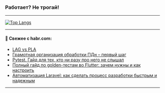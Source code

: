 ### Работает? Не трогай!

---
<!--
#### 🛠️ Technical stack:

![Java](https://img.shields.io/badge/Java-informational?logo=Oracle&style=flat&logoColor=white&color=FF4500)
![Kotlin](https://img.shields.io/badge/Kotlin-informational?logo=Kotlin&style=flat&logoColor=white&color=774D97)
![TS](https://img.shields.io/badge/TypeScript-informational?logo=typeScript&style=flat&logoColor=black&color=017acc)
![Python](https://img.shields.io/badge/Python-informational?logo=Python&style=flat&logoColor=black&color=ffdd54) <br>
![Spring](https://img.shields.io/badge/Spring-informational?logo=Spring&style=flat&logoColor=white&color=6DB33F) 
![SpringBoot](https://img.shields.io/badge/SpringBoot-informational?logo=SpringBoot&style=flat&logoColor=white&color=6DB33F)
![Nest](https://img.shields.io/badge/NestJS-informational?logo=NestJS&style=flat&logoColor=white&color=E0234E) 
![NodeJS](https://img.shields.io/badge/NodeJS-informational?logo=node.js&style=flat&logoColor=white&color=70A760)<br>
![PostgreSQL](https://img.shields.io/badge/PostgreSQL-informational?logo=PostgreSQL&style=flat&logoColor=white&color=DAA520)
![MongoDB](https://img.shields.io/badge/MongoDB-informational?logo=MongoDB&style=flat&logoColor=white&color=870000)
![Apache](https://img.shields.io/badge/Apache-informational?logo=apache&style=flat&logoColor=white&color=f74e28)

___ 
-->

<!--- #### 🛠️ : --->

[![Top Langs](https://github-readme-stats-82jvfl3w3-advtsettinggmailcoms-projects.vercel.app/api/top-langs/?username=zloylis&langs_count=10&hide_title=true&title_color=e6edf3&size_weight=0.5&count_weight=0.5&layout=compact&hide_progress=true&hide_border=true&theme=dracula&hide=css,makefile,cmake)](https://github.com/zloylis)

<!---


####  :octocat:&nbsp;&nbsp; Статистика:

![GitHub stats](https://github-readme-stats-u2qms2cxw-advtsettinggmailcoms-projects.vercel.app/api?username=zloylis&show_icons=true&hide_border=true&theme=dracula&title_color=e6edf3&include_all_commits=true&count_private=true&hide_rank=false&hide_title=true&rank_icon=github)
-->
---

#### 💬 Свежее с habr.com:

<!-- BLOG-POST-LIST:START -->
- [LAG vs PLA](https://habr.com/ru/companies/megafon/articles/952140/?utm_source=habrahabr&utm_medium=rss&utm_campaign=952140)
- [Грамотная организация обработки ПДн – первый шаг](https://habr.com/ru/companies/aktiv-company/articles/952068/?utm_source=habrahabr&utm_medium=rss&utm_campaign=952068)
- [Pytest. Гайд для тех, кто ни разу про него не слышал](https://habr.com/ru/companies/beget/articles/948806/?utm_source=habrahabr&utm_medium=rss&utm_campaign=948806)
- [Полный гайд по golden-тестам во Flutter: зачем нужны и как настроить](https://habr.com/ru/companies/yandex/articles/952090/?utm_source=habrahabr&utm_medium=rss&utm_campaign=952090)
- [Автоматизация Laravel: как сделать процесс разработки быстрым и надежным](https://habr.com/ru/articles/952250/?utm_source=habrahabr&utm_medium=rss&utm_campaign=952250)
<!-- BLOG-POST-LIST:END -->

---
